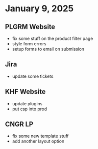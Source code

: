 # January 9, 2025

## PLGRM Website
- fix some stuff on the product filter page
- style form errors
- setup forms to email on submission

## Jira
- update some tickets

## KHF Website
- update plugins
- put csp into prod

## CNGR LP
- fix some new template stuff
- add another layout option
